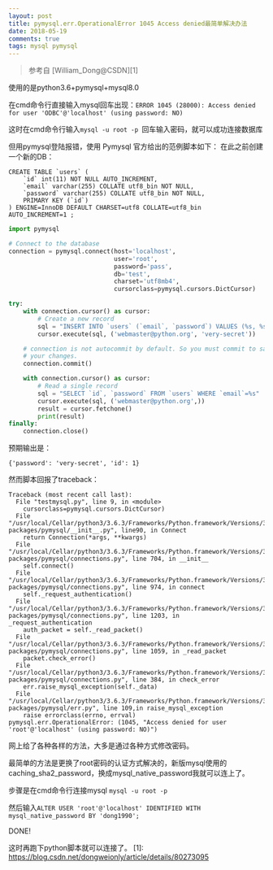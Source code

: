 ```yaml
---
layout: post
title: pymysql.err.OperationalError 1045 Access denied最简单解决办法
date: 2018-05-19
comments: true 
tags: mysql pymysql  
---
```

> 参考自 [William_Dong@CSDN][1]  


使用的是python3.6+pymysql+mysql8.0

在cmd命令行直接输入mysql回车出现：`ERROR 1045 (28000): Access denied for user 'ODBC'@'localhost' (using password: NO)`

这时在cmd命令行输入`mysql -u root -p `回车输入密码，就可以成功连接数据库

但用pymysql登陆报错，使用 Pymysql 官方给出的范例脚本如下：
在此之前创建一个新的DB：

```mysql
CREATE TABLE `users` (
    `id` int(11) NOT NULL AUTO_INCREMENT,
    `email` varchar(255) COLLATE utf8_bin NOT NULL,
    `password` varchar(255) COLLATE utf8_bin NOT NULL,
    PRIMARY KEY (`id`)
) ENGINE=InnoDB DEFAULT CHARSET=utf8 COLLATE=utf8_bin
AUTO_INCREMENT=1 ;
```
```python
import pymysql

# Connect to the database
connection = pymysql.connect(host='localhost',
                             user='root',
                             password='pass',
                             db='test',
                             charset='utf8mb4',
                             cursorclass=pymysql.cursors.DictCursor)

try:
    with connection.cursor() as cursor:
        # Create a new record
        sql = "INSERT INTO `users` (`email`, `password`) VALUES (%s, %s)"
        cursor.execute(sql, ('webmaster@python.org', 'very-secret'))

    # connection is not autocommit by default. So you must commit to save
    # your changes.
    connection.commit()

    with connection.cursor() as cursor:
        # Read a single record
        sql = "SELECT `id`, `password` FROM `users` WHERE `email`=%s"
        cursor.execute(sql, ('webmaster@python.org',))
        result = cursor.fetchone()
        print(result)
finally:
    connection.close()
```
预期输出是：

```shell
{'password': 'very-secret', 'id': 1}
```
然而脚本回报了traceback：
```shell
Traceback (most recent call last):
  File "testmysql.py", line 9, in <module>
    cursorclass=pymysql.cursors.DictCursor)
  File "/usr/local/Cellar/python3/3.6.3/Frameworks/Python.framework/Versions/3.6/lib/python3.6/site-packages/pymysql/__init__.py", line90, in Connect
    return Connection(*args, **kwargs)
  File "/usr/local/Cellar/python3/3.6.3/Frameworks/Python.framework/Versions/3.6/lib/python3.6/site-packages/pymysql/connections.py", line 704, in __init__
    self.connect()
  File "/usr/local/Cellar/python3/3.6.3/Frameworks/Python.framework/Versions/3.6/lib/python3.6/site-packages/pymysql/connections.py", line 974, in connect
    self._request_authentication()
  File "/usr/local/Cellar/python3/3.6.3/Frameworks/Python.framework/Versions/3.6/lib/python3.6/site-packages/pymysql/connections.py", line 1203, in _request_authentication
    auth_packet = self._read_packet()
  File "/usr/local/Cellar/python3/3.6.3/Frameworks/Python.framework/Versions/3.6/lib/python3.6/site-packages/pymysql/connections.py", line 1059, in _read_packet
    packet.check_error()
  File "/usr/local/Cellar/python3/3.6.3/Frameworks/Python.framework/Versions/3.6/lib/python3.6/site-packages/pymysql/connections.py", line 384, in check_error
    err.raise_mysql_exception(self._data)
  File "/usr/local/Cellar/python3/3.6.3/Frameworks/Python.framework/Versions/3.6/lib/python3.6/site-packages/pymysql/err.py", line 109,in raise_mysql_exception
    raise errorclass(errno, errval)
pymysql.err.OperationalError: (1045, "Access denied for user 'root'@'localhost' (using password: NO)")
```
网上给了各种各样的方法，大多是通过各种方式修改密码。

最简单的方法是更换了root密码的认证方式解决的，新版mysql使用的caching_sha2_password，换成mysql_native_password我就可以连上了。

步骤是在cmd命令行连接mysql
`mysql -u root -p`

然后输入`ALTER USER 'root'@'localhost' IDENTIFIED WITH mysql_native_password BY 'dong1990';`

DONE! 

这时再跑下python脚本就可以连接了。
[1]: https://blog.csdn.net/dongweionly/article/details/80273095